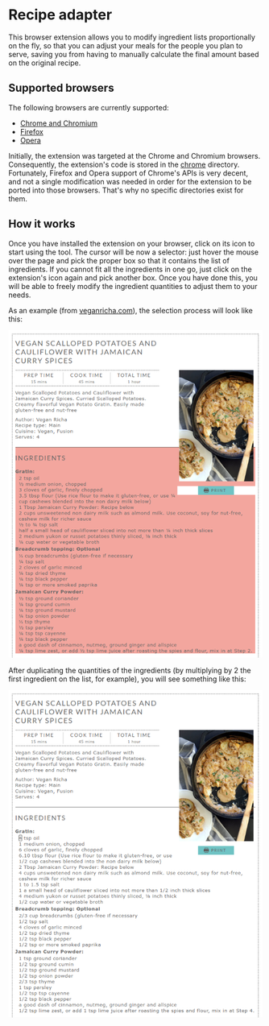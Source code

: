 # Recipe adapter
This browser extension allows you to modify ingredient lists proportionally on the fly, so that you can adjust your meals for the people you plan to serve, saving you from having to manually calculate the final amount based on the original recipe.

## Supported browsers
The following browsers are currently supported:
- [Chrome and Chromium](https://chrome.google.com/webstore/detail/recipe-adapter/milammgjlcmebbiiikmbfjjlcjepdilg/)
- [Firefox](https://addons.mozilla.org/en-US/firefox/addon/recipe-adapter/)
- [Opera](https://addons.opera.com/en/extensions/details/recipe-adapter/)

Initially, the extension was targeted at the Chrome and Chromium browsers. Consequently, the extension's code is stored in the [chrome](chrome) directory. Fortunately, Firefox and Opera support of Chrome's APIs is very decent, and not a single modification was needed in order for the extension to be ported into those browsers. That's why no specific directories exist for them.

## How it works
Once you have installed the extension on your browser, click on its icon to start using the tool. The cursor will be now a selector: just hover the mouse over the page and pick the proper box so that it contains the list of ingredients. If you cannot fit all the ingredients in one go, just click on the extension's icon again and pick another box. Once you have done this, you will be able to freely modify the ingredient quantities to adjust them to your needs.

As an example (from [veganricha.com](http://www.veganricha.com/)), the selection process will look like this:

![recipe adapter ingredient selection example](images/examples/ingredient-selection.png)

After duplicating the quantities of the ingredients (by multiplying by 2 the first ingredient on the list, for example), you will see something like this:

![recipe adapter ingredient modification example](images/examples/ingredient-modification.png)

